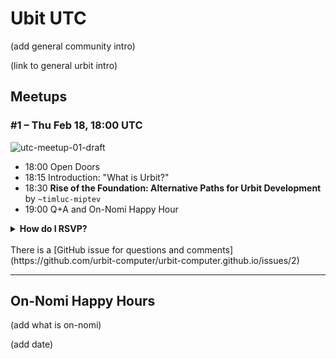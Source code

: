 # Ubit UTC

(add general community intro)

(link to general urbit intro)

## Meetups

### #1 – Thu Feb 18, 18:00 UTC

![utc-meetup-01-draft](https://user-images.githubusercontent.com/170145/107872139-4ec49800-6ea8-11eb-98e8-0d1784ed4233.jpeg)

- 18:00 Open Doors
- 18:15 Introduction: "What is Urbit?"
- 18:30 **Rise of the Foundation: Alternative Paths for Urbit Development** by `~timluc-miptev `
- 19:00 Q+A and On-Nomi Happy Hour



<details><summary>
<b>How do I RSVP?</b>
</summary>

Showing up is the new RSVP. Just set yourself a reminder or calendar entry. Here is some stuff to copypaste into your reminders or calendar:

Urbit UTC Meetup #1

Thu Feb 18, 18:00 UTC

https://meet.jit.si/urbit-utc

http://www.urbit.computer/utc/#1--thu-feb-18-1800-utc

</details>

<br>  
There is a [GitHub issue for questions and comments](https://github.com/urbit-computer/urbit-computer.github.io/issues/2)

---

## On-Nomi Happy Hours

(add what is on-nomi)

(add date)

<style>
  
.markdown-body h1:first-of-type {
display: none;
}
  
<style>

